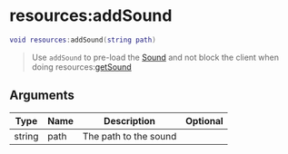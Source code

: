 # resources:addSound

```lua
void resources:addSound(string path)
```

> Use `addSound` to pre-load the [Sound](../../wiki/resources/sound/) and not block the client when doing resources:[getSound](../../wiki/resources/resources\_getSound/)

## Arguments

| Type   | Name | Description           | Optional |
| ------ | ---- | --------------------- | -------: |
| string | path | The path to the sound |          |
